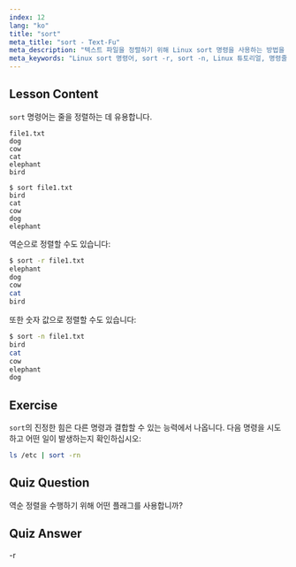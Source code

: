 ```yaml
---
index: 12
lang: "ko"
title: "sort"
meta_title: "sort - Text-Fu"
meta_description: "텍스트 파일을 정렬하기 위해 Linux sort 명령을 사용하는 방법을 배우십시오. 역순 및 숫자 정렬과 같은 옵션을 알아보십시오. Linux 명령줄 기술을 향상시키십시오!"
meta_keywords: "Linux sort 명령어, sort -r, sort -n, Linux 튜토리얼, 명령줄, 초보자 Linux, sort 가이드"
---
```


## Lesson Content

`sort` 명령어는 줄을 정렬하는 데 유용합니다.

```plaintext
file1.txt
dog
cow
cat
elephant
bird

$ sort file1.txt
bird
cat
cow
dog
elephant
```

역순으로 정렬할 수도 있습니다:

```bash
$ sort -r file1.txt
elephant
dog
cow
cat
bird
```

또한 숫자 값으로 정렬할 수도 있습니다:

```bash
$ sort -n file1.txt
bird
cat
cow
elephant
dog
```

## Exercise

`sort`의 진정한 힘은 다른 명령과 결합할 수 있는 능력에서 나옵니다. 다음 명령을 시도하고 어떤 일이 발생하는지 확인하십시오:

```bash
ls /etc | sort -rn
```

## Quiz Question

역순 정렬을 수행하기 위해 어떤 플래그를 사용합니까?

## Quiz Answer

-r
